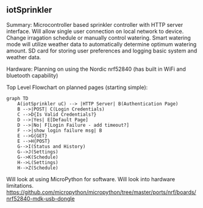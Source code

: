 ## iotSprinkler

Summary: Microcontroller based sprinkler controller with HTTP server interface. Will allow single user connection on local network to device. Change irragation schedule or manually control watering. Smart watering mode will utilize weather data to automatically determine optimum watering amount. SD card for storing user preferences and logging basic system and weather data. 

Hardware: Planning on using the Nordic nrf52840 (has built in WiFi and bluetooth capability)

Top Level Flowchart on planned pages (starting simple):
```mermaid
graph TD
    A(iotSprinkler uC) --> |HTTP Server| B(Authentication Page)
    B -->|POST| C(Login Credentials)
    C -->D{Is Valid Credentials?}
    D -->|Yes| E[Default Page]
    D -->|No| F[Login Failure - add timeout?]
    F -->|show login failure msg| B 
    E -->G{GET}
    E -->H{POST}
    G-->I(Status and History)
    G-->J(Settings)
    G-->K(Schedule)
    H-->L(Settings)
    H-->Z(Schedule)
```
Will look at using MicroPython for software. Will look into hardware limitations.
https://github.com/micropython/micropython/tree/master/ports/nrf/boards/nrf52840-mdk-usb-dongle
